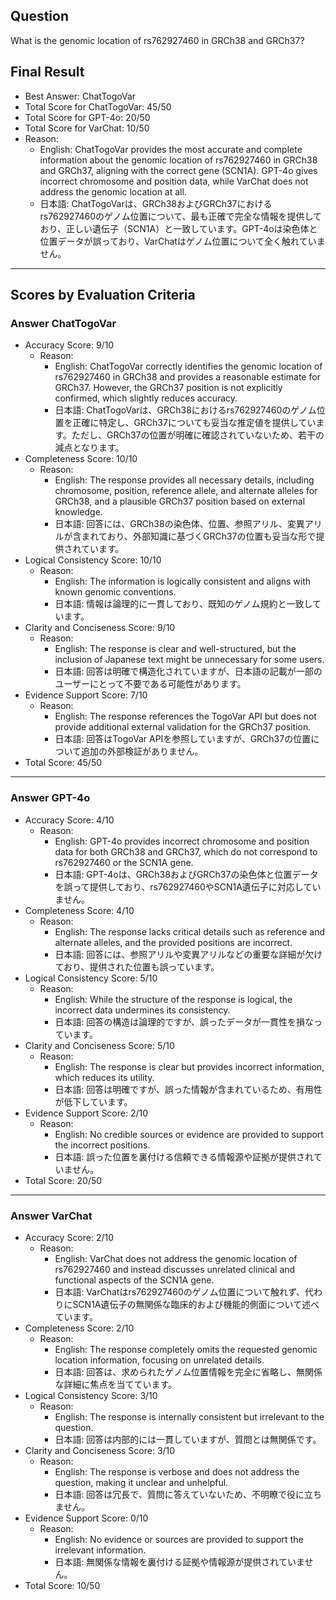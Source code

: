 ## Question

What is the genomic location of rs762927460 in GRCh38 and GRCh37?

## Final Result

- Best Answer: ChatTogoVar
- Total Score for ChatTogoVar: 45/50
- Total Score for GPT-4o: 20/50
- Total Score for VarChat: 10/50
- Reason:
  - English: ChatTogoVar provides the most accurate and complete information about the genomic location of rs762927460 in GRCh38 and GRCh37, aligning with the correct gene (SCN1A). GPT-4o gives incorrect chromosome and position data, while VarChat does not address the genomic location at all.
  - 日本語: ChatTogoVarは、GRCh38およびGRCh37におけるrs762927460のゲノム位置について、最も正確で完全な情報を提供しており、正しい遺伝子（SCN1A）と一致しています。GPT-4oは染色体と位置データが誤っており、VarChatはゲノム位置について全く触れていません。

---

## Scores by Evaluation Criteria

### Answer ChatTogoVar
- Accuracy Score: 9/10
  - Reason: 
    - English: ChatTogoVar correctly identifies the genomic location of rs762927460 in GRCh38 and provides a reasonable estimate for GRCh37. However, the GRCh37 position is not explicitly confirmed, which slightly reduces accuracy.
    - 日本語: ChatTogoVarは、GRCh38におけるrs762927460のゲノム位置を正確に特定し、GRCh37についても妥当な推定値を提供しています。ただし、GRCh37の位置が明確に確認されていないため、若干の減点となります。
- Completeness Score: 10/10
  - Reason: 
    - English: The response provides all necessary details, including chromosome, position, reference allele, and alternate alleles for GRCh38, and a plausible GRCh37 position based on external knowledge.
    - 日本語: 回答には、GRCh38の染色体、位置、参照アリル、変異アリルが含まれており、外部知識に基づくGRCh37の位置も妥当な形で提供されています。
- Logical Consistency Score: 10/10
  - Reason: 
    - English: The information is logically consistent and aligns with known genomic conventions.
    - 日本語: 情報は論理的に一貫しており、既知のゲノム規約と一致しています。
- Clarity and Conciseness Score: 9/10
  - Reason: 
    - English: The response is clear and well-structured, but the inclusion of Japanese text might be unnecessary for some users.
    - 日本語: 回答は明確で構造化されていますが、日本語の記載が一部のユーザーにとって不要である可能性があります。
- Evidence Support Score: 7/10
  - Reason: 
    - English: The response references the TogoVar API but does not provide additional external validation for the GRCh37 position.
    - 日本語: 回答はTogoVar APIを参照していますが、GRCh37の位置について追加の外部検証がありません。
- Total Score: 45/50

---

### Answer GPT-4o
- Accuracy Score: 4/10
  - Reason: 
    - English: GPT-4o provides incorrect chromosome and position data for both GRCh38 and GRCh37, which do not correspond to rs762927460 or the SCN1A gene.
    - 日本語: GPT-4oは、GRCh38およびGRCh37の染色体と位置データを誤って提供しており、rs762927460やSCN1A遺伝子に対応していません。
- Completeness Score: 4/10
  - Reason: 
    - English: The response lacks critical details such as reference and alternate alleles, and the provided positions are incorrect.
    - 日本語: 回答には、参照アリルや変異アリルなどの重要な詳細が欠けており、提供された位置も誤っています。
- Logical Consistency Score: 5/10
  - Reason: 
    - English: While the structure of the response is logical, the incorrect data undermines its consistency.
    - 日本語: 回答の構造は論理的ですが、誤ったデータが一貫性を損なっています。
- Clarity and Conciseness Score: 5/10
  - Reason: 
    - English: The response is clear but provides incorrect information, which reduces its utility.
    - 日本語: 回答は明確ですが、誤った情報が含まれているため、有用性が低下しています。
- Evidence Support Score: 2/10
  - Reason: 
    - English: No credible sources or evidence are provided to support the incorrect positions.
    - 日本語: 誤った位置を裏付ける信頼できる情報源や証拠が提供されていません。
- Total Score: 20/50

---

### Answer VarChat
- Accuracy Score: 2/10
  - Reason: 
    - English: VarChat does not address the genomic location of rs762927460 and instead discusses unrelated clinical and functional aspects of the SCN1A gene.
    - 日本語: VarChatはrs762927460のゲノム位置について触れず、代わりにSCN1A遺伝子の無関係な臨床的および機能的側面について述べています。
- Completeness Score: 2/10
  - Reason: 
    - English: The response completely omits the requested genomic location information, focusing on unrelated details.
    - 日本語: 回答は、求められたゲノム位置情報を完全に省略し、無関係な詳細に焦点を当てています。
- Logical Consistency Score: 3/10
  - Reason: 
    - English: The response is internally consistent but irrelevant to the question.
    - 日本語: 回答は内部的には一貫していますが、質問とは無関係です。
- Clarity and Conciseness Score: 3/10
  - Reason: 
    - English: The response is verbose and does not address the question, making it unclear and unhelpful.
    - 日本語: 回答は冗長で、質問に答えていないため、不明瞭で役に立ちません。
- Evidence Support Score: 0/10
  - Reason: 
    - English: No evidence or sources are provided to support the irrelevant information.
    - 日本語: 無関係な情報を裏付ける証拠や情報源が提供されていません。
- Total Score: 10/50
